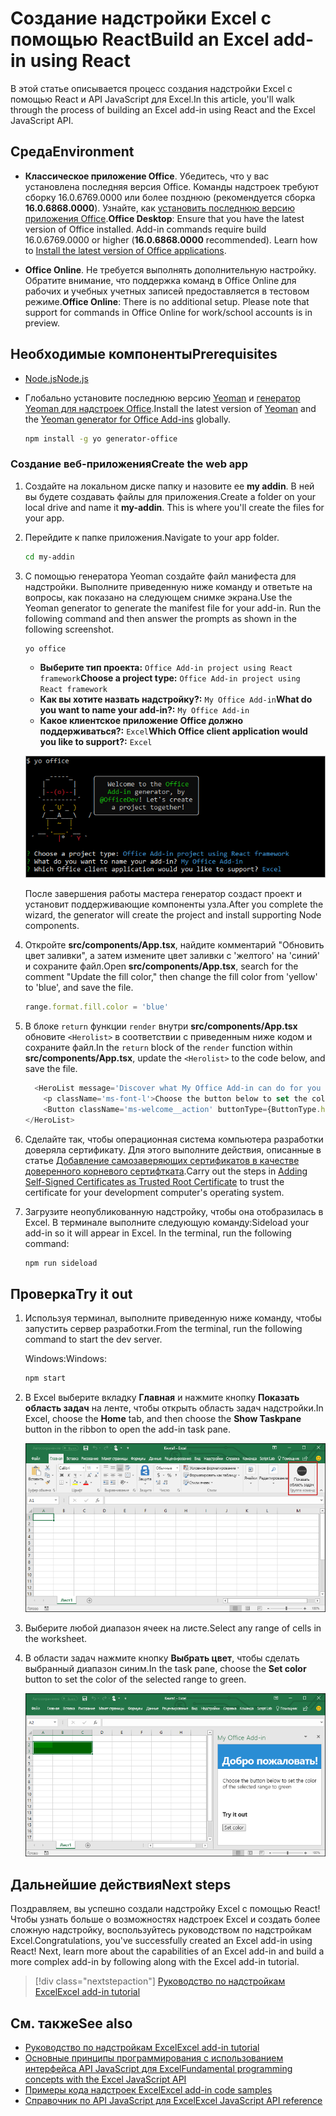 # <a name="build-an-excel-add-in-using-react"></a><span data-ttu-id="50239-101">Создание надстройки Excel с помощью React</span><span class="sxs-lookup"><span data-stu-id="50239-101">Build an Excel add-in using React</span></span>

<span data-ttu-id="50239-102">В этой статье описывается процесс создания надстройки Excel с помощью React и API JavaScript для Excel.</span><span class="sxs-lookup"><span data-stu-id="50239-102">In this article, you'll walk through the process of building an Excel add-in using React and the Excel JavaScript API.</span></span>

## <a name="environment"></a><span data-ttu-id="50239-103">Среда</span><span class="sxs-lookup"><span data-stu-id="50239-103">Environment</span></span>

- <span data-ttu-id="50239-p101">**Классическое приложение Office**. Убедитесь, что у вас установлена ​​последняя версия Office. Команды надстроек требуют сборку 16.0.6769.0000 или более позднюю (рекомендуется сборка **16.0.6868.0000**). Узнайте, как [установить последнюю версию приложения Office](http://aka.ms/latestoffice).</span><span class="sxs-lookup"><span data-stu-id="50239-p101">**Office Desktop**: Ensure that you have the latest version of Office installed. Add-in commands require build 16.0.6769.0000 or higher (**16.0.6868.0000** recommended). Learn how to [Install the latest version of Office applications](http://aka.ms/latestoffice).</span></span> 
 
- <span data-ttu-id="50239-p102">**Office Online**. Не требуется выполнять дополнительную настройку. Обратите внимание, что поддержка команд в Office Online для рабочих и учебных учетных записей предоставляется в тестовом режиме.</span><span class="sxs-lookup"><span data-stu-id="50239-p102">**Office Online**: There is no additional setup. Please note that support for commands in Office Online for work/school accounts is in preview.</span></span>

## <a name="prerequisites"></a><span data-ttu-id="50239-109">Необходимые компоненты</span><span class="sxs-lookup"><span data-stu-id="50239-109">Prerequisites</span></span>

- [<span data-ttu-id="50239-110">Node.js</span><span class="sxs-lookup"><span data-stu-id="50239-110">Node.js</span></span>](https://nodejs.org)

- <span data-ttu-id="50239-111">Глобально установите последнюю версию [Yeoman](https://github.com/yeoman/yo) и [генератор Yeoman для надстроек Office](https://github.com/OfficeDev/generator-office).</span><span class="sxs-lookup"><span data-stu-id="50239-111">Install the latest version of [Yeoman](https://github.com/yeoman/yo) and the [Yeoman generator for Office Add-ins](https://github.com/OfficeDev/generator-office) globally.</span></span>
    ```bash
    npm install -g yo generator-office
    ```

### <a name="create-the-web-app"></a><span data-ttu-id="50239-112">Создание веб-приложения</span><span class="sxs-lookup"><span data-stu-id="50239-112">Create the web app</span></span>

1. <span data-ttu-id="50239-p103">Создайте на локальном диске папку и назовите ее **my addin**. В ней вы будете создавать файлы для приложения.</span><span class="sxs-lookup"><span data-stu-id="50239-p103">Create a folder on your local drive and name it **my-addin**. This is where you'll create the files for your app.</span></span>

2. <span data-ttu-id="50239-115">Перейдите к папке приложения.</span><span class="sxs-lookup"><span data-stu-id="50239-115">Navigate to your app folder.</span></span>

    ```bash
    cd my-addin
    ```

3. <span data-ttu-id="50239-p104">С помощью генератора Yeoman создайте файл манифеста для надстройки. Выполните приведенную ниже команду и ответьте на вопросы, как показано на следующем снимке экрана.</span><span class="sxs-lookup"><span data-stu-id="50239-p104">Use the Yeoman generator to generate the manifest file for your add-in. Run the following command and then answer the prompts as shown in the following screenshot.</span></span>

    ```bash
    yo office
    ```

    - <span data-ttu-id="50239-118">**Выберите тип проекта:** `Office Add-in project using React framework`</span><span class="sxs-lookup"><span data-stu-id="50239-118">**Choose a project type:** `Office Add-in project using React framework`</span></span>
    - <span data-ttu-id="50239-119">**Как вы хотите назвать надстройку?:** `My Office Add-in`</span><span class="sxs-lookup"><span data-stu-id="50239-119">**What do you want to name your add-in?:** `My Office Add-in`</span></span>
    - <span data-ttu-id="50239-120">**Какое клиентское приложение Office должно поддерживаться?:** `Excel`</span><span class="sxs-lookup"><span data-stu-id="50239-120">**Which Office client application would you like to support?:** `Excel`</span></span>

    ![Генератор Yeoman](../images/yo-office-excel-react.png)
    
    <span data-ttu-id="50239-122">После завершения работы мастера генератор создаст проект и установит поддерживающие компоненты узла.</span><span class="sxs-lookup"><span data-stu-id="50239-122">After you complete the wizard, the generator will create the project and install supporting Node components.</span></span>

4.  <span data-ttu-id="50239-123">Откройте **src/components/App.tsx**, найдите комментарий "Обновить цвет заливки", а затем измените цвет заливки с 'желтого' на 'синий' и сохраните файл.</span><span class="sxs-lookup"><span data-stu-id="50239-123">Open **src/components/App.tsx**, search for the comment "Update the fill color," then change the fill color from 'yellow' to 'blue', and save the file.</span></span> 

    ```js
    range.format.fill.color = 'blue'

    ```

5. <span data-ttu-id="50239-124">В блоке `return` функции `render` внутри **src/components/App.tsx** обновите `<Herolist>` в соответствии с приведенным ниже кодом и сохраните файл.</span><span class="sxs-lookup"><span data-stu-id="50239-124">In the `return` block of the `render` function within **src/components/App.tsx**, update the `<Herolist>` to the code below, and save the file.</span></span> 

    ```js
      <HeroList message='Discover what My Office Add-in can do for you today!' items={this.state.listItems}>
        <p className='ms-font-l'>Choose the button below to set the color of the selected range to blue. <b>Set color</b>.</p>
        <Button className='ms-welcome__action' buttonType={ButtonType.hero} iconProps={{ iconName: 'ChevronRight' }} onClick={this.click}>Run</Button>
    </HeroList>
    ```

6. <span data-ttu-id="50239-125">Сделайте так, чтобы операционная система компьютера разработки доверяла сертификату. Для этого выполните действия, описанные в статье [Добавление самозаверяющих сертификатов в качестве доверенного корневого сертифтката](https://github.com/OfficeDev/generator-office/blob/master/src/docs/ssl.md).</span><span class="sxs-lookup"><span data-stu-id="50239-125">Carry out the steps in [Adding Self-Signed Certificates as Trusted Root Certificate](https://github.com/OfficeDev/generator-office/blob/master/src/docs/ssl.md) to trust the certificate for your development computer's operating system.</span></span>

7. <span data-ttu-id="50239-p105">Загрузите неопубликованную надстройку, чтобы она отобразилась в Excel. В терминале выполните следующую команду:</span><span class="sxs-lookup"><span data-stu-id="50239-p105">Sideload your add-in so it will appear in Excel. In the terminal, run the following command:</span></span> 
    
    ```bash
    npm run sideload
    ```

## <a name="try-it-out"></a><span data-ttu-id="50239-128">Проверка</span><span class="sxs-lookup"><span data-stu-id="50239-128">Try it out</span></span>

1. <span data-ttu-id="50239-129">Используя терминал, выполните приведенную ниже команду, чтобы запустить сервер разработки.</span><span class="sxs-lookup"><span data-stu-id="50239-129">From the terminal, run the following command to start the dev server.</span></span>

    <span data-ttu-id="50239-130">Windows:</span><span class="sxs-lookup"><span data-stu-id="50239-130">Windows:</span></span>
    ```bash
    npm start
    ```

2. <span data-ttu-id="50239-131">В Excel выберите вкладку **Главная** и нажмите кнопку **Показать область задач** на ленте, чтобы открыть область задач надстройки.</span><span class="sxs-lookup"><span data-stu-id="50239-131">In Excel, choose the **Home** tab, and then choose the **Show Taskpane** button in the ribbon to open the add-in task pane.</span></span>

    ![Кнопка надстройки Excel](../images/excel-quickstart-addin-2b.png)

3. <span data-ttu-id="50239-133">Выберите любой диапазон ячеек на листе.</span><span class="sxs-lookup"><span data-stu-id="50239-133">Select any range of cells in the worksheet.</span></span>

4. <span data-ttu-id="50239-134">В области задач нажмите кнопку **Выбрать цвет**, чтобы сделать выбранный диапазон синим.</span><span class="sxs-lookup"><span data-stu-id="50239-134">In the task pane, choose the **Set color** button to set the color of the selected range to green.</span></span>

    ![Надстройка Excel](../images/excel-quickstart-addin-2c.png)

## <a name="next-steps"></a><span data-ttu-id="50239-136">Дальнейшие действия</span><span class="sxs-lookup"><span data-stu-id="50239-136">Next steps</span></span>

<span data-ttu-id="50239-p106">Поздравляем, вы успешно создали надстройку Excel с помощью React! Чтобы узнать больше о возможностях надстроек Excel и создать более сложную надстройку, воспользуйтесь руководством по надстройкам Excel.</span><span class="sxs-lookup"><span data-stu-id="50239-p106">Congratulations, you've successfully created an Excel add-in using React! Next, learn more about the capabilities of an Excel add-in and build a more complex add-in by following along with the Excel add-in tutorial.</span></span>

> [!div class="nextstepaction"]
> [<span data-ttu-id="50239-139">Руководство по надстройкам Excel</span><span class="sxs-lookup"><span data-stu-id="50239-139">Excel add-in tutorial</span></span>](../tutorials/excel-tutorial.yml)

## <a name="see-also"></a><span data-ttu-id="50239-140">См. также</span><span class="sxs-lookup"><span data-stu-id="50239-140">See also</span></span>

* [<span data-ttu-id="50239-141">Руководство по надстройкам Excel</span><span class="sxs-lookup"><span data-stu-id="50239-141">Excel add-in tutorial</span></span>](../tutorials/excel-tutorial-create-table.md)
* [<span data-ttu-id="50239-142">Основные принципы программирования с использованием интерфейса API JavaScript для Excel</span><span class="sxs-lookup"><span data-stu-id="50239-142">Fundamental programming concepts with the Excel JavaScript API</span></span>](../excel/excel-add-ins-core-concepts.md)
* [<span data-ttu-id="50239-143">Примеры кода надстроек Excel</span><span class="sxs-lookup"><span data-stu-id="50239-143">Excel add-in code samples</span></span>](https://developer.microsoft.com/office/gallery/?filterBy=Samples,Excel)
* [<span data-ttu-id="50239-144">Справочник по API JavaScript для Excel</span><span class="sxs-lookup"><span data-stu-id="50239-144">Excel JavaScript API reference</span></span>](https://docs.microsoft.com/javascript/office/overview/excel-add-ins-reference-overview?view=office-js)
